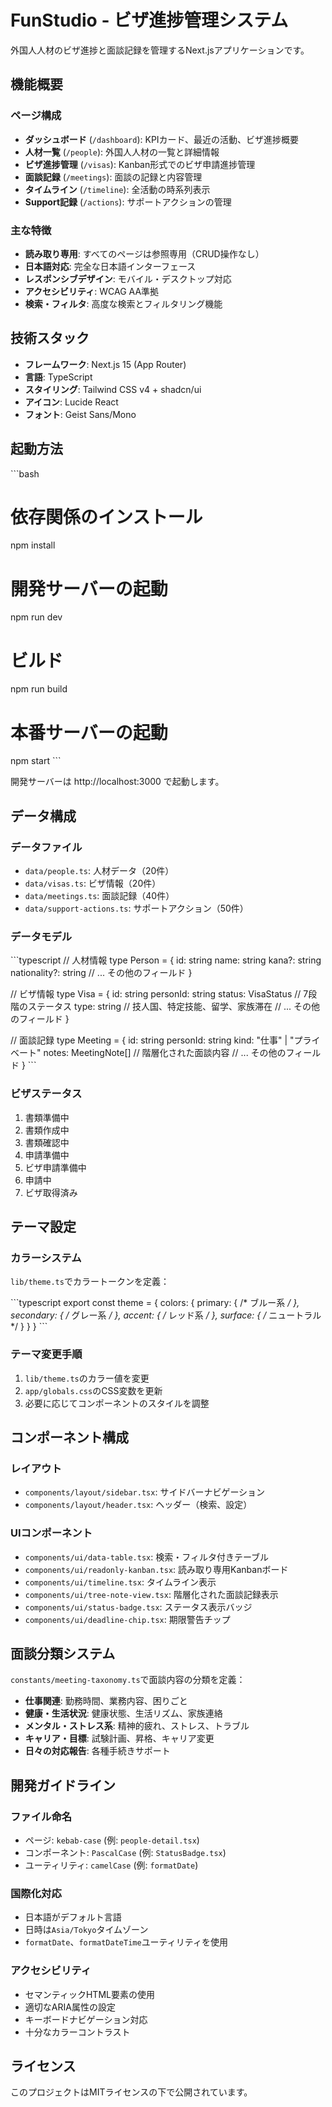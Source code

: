 # FunStudio - ビザ進捗管理システム

外国人人材のビザ進捗と面談記録を管理するNext.jsアプリケーションです。

## 機能概要

### ページ構成

- **ダッシュボード** (`/dashboard`): KPIカード、最近の活動、ビザ進捗概要
- **人材一覧** (`/people`): 外国人人材の一覧と詳細情報
- **ビザ進捗管理** (`/visas`): Kanban形式でのビザ申請進捗管理
- **面談記録** (`/meetings`): 面談の記録と内容管理
- **タイムライン** (`/timeline`): 全活動の時系列表示
- **Support記録** (`/actions`): サポートアクションの管理

### 主な特徴

- **読み取り専用**: すべてのページは参照専用（CRUD操作なし）
- **日本語対応**: 完全な日本語インターフェース
- **レスポンシブデザイン**: モバイル・デスクトップ対応
- **アクセシビリティ**: WCAG AA準拠
- **検索・フィルタ**: 高度な検索とフィルタリング機能

## 技術スタック

- **フレームワーク**: Next.js 15 (App Router)
- **言語**: TypeScript
- **スタイリング**: Tailwind CSS v4 + shadcn/ui
- **アイコン**: Lucide React
- **フォント**: Geist Sans/Mono

## 起動方法

\`\`\`bash
# 依存関係のインストール
npm install

# 開発サーバーの起動
npm run dev

# ビルド
npm run build

# 本番サーバーの起動
npm start
\`\`\`

開発サーバーは http://localhost:3000 で起動します。

## データ構成

### データファイル

- `data/people.ts`: 人材データ（20件）
- `data/visas.ts`: ビザ情報（20件）
- `data/meetings.ts`: 面談記録（40件）
- `data/support-actions.ts`: サポートアクション（50件）

### データモデル

\`\`\`typescript
// 人材情報
type Person = {
  id: string
  name: string
  kana?: string
  nationality?: string
  // ... その他のフィールド
}

// ビザ情報
type Visa = {
  id: string
  personId: string
  status: VisaStatus // 7段階のステータス
  type: string // 技人国、特定技能、留学、家族滞在
  // ... その他のフィールド
}

// 面談記録
type Meeting = {
  id: string
  personId: string
  kind: "仕事" | "プライベート"
  notes: MeetingNote[] // 階層化された面談内容
  // ... その他のフィールド
}
\`\`\`

### ビザステータス

1. 書類準備中
2. 書類作成中
3. 書類確認中
4. 申請準備中
5. ビザ申請準備中
6. 申請中
7. ビザ取得済み

## テーマ設定

### カラーシステム

`lib/theme.ts`でカラートークンを定義：

\`\`\`typescript
export const theme = {
  colors: {
    primary: { /* ブルー系 */ },
    secondary: { /* グレー系 */ },
    accent: { /* レッド系 */ },
    surface: { /* ニュートラル */ }
  }
}
\`\`\`

### テーマ変更手順

1. `lib/theme.ts`のカラー値を変更
2. `app/globals.css`のCSS変数を更新
3. 必要に応じてコンポーネントのスタイルを調整

## コンポーネント構成

### レイアウト

- `components/layout/sidebar.tsx`: サイドバーナビゲーション
- `components/layout/header.tsx`: ヘッダー（検索、設定）

### UIコンポーネント

- `components/ui/data-table.tsx`: 検索・フィルタ付きテーブル
- `components/ui/readonly-kanban.tsx`: 読み取り専用Kanbanボード
- `components/ui/timeline.tsx`: タイムライン表示
- `components/ui/tree-note-view.tsx`: 階層化された面談記録表示
- `components/ui/status-badge.tsx`: ステータス表示バッジ
- `components/ui/deadline-chip.tsx`: 期限警告チップ

## 面談分類システム

`constants/meeting-taxonomy.ts`で面談内容の分類を定義：

- **仕事関連**: 勤務時間、業務内容、困りごと
- **健康・生活状況**: 健康状態、生活リズム、家族連絡
- **メンタル・ストレス系**: 精神的疲れ、ストレス、トラブル
- **キャリア・目標**: 試験計画、昇格、キャリア変更
- **日々の対応報告**: 各種手続きサポート

## 開発ガイドライン

### ファイル命名

- ページ: `kebab-case` (例: `people-detail.tsx`)
- コンポーネント: `PascalCase` (例: `StatusBadge.tsx`)
- ユーティリティ: `camelCase` (例: `formatDate`)

### 国際化対応

- 日本語がデフォルト言語
- 日時は`Asia/Tokyo`タイムゾーン
- `formatDate`、`formatDateTime`ユーティリティを使用

### アクセシビリティ

- セマンティックHTML要素の使用
- 適切なARIA属性の設定
- キーボードナビゲーション対応
- 十分なカラーコントラスト

## ライセンス

このプロジェクトはMITライセンスの下で公開されています。
